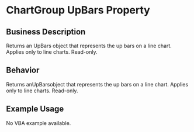 # ChartGroup UpBars Property

## Business Description
Returns an UpBars object that represents the up bars on a line chart. Applies only to line charts. Read-only.

## Behavior
Returns anUpBarsobject that represents the up bars on a line chart. Applies only to line charts. Read-only.

## Example Usage
No VBA example available.